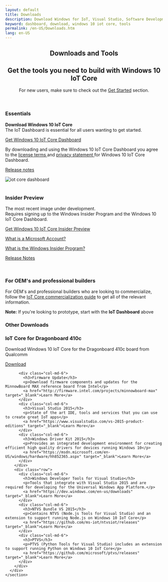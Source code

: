 ```yaml
---
layout: default
title: Downloads
description: Download Windows for IoT, Visual Studio, Software Development Kits or any of the other tools available on this page to get started developing for the Internet of Things today!
keyword: dashboard, download, windows 10 iot core, tools
permalink: /en-US/Downloads.htm
lang: en-US
---
```


<section class="section">
  <header class="page-title-header remove-top-margin">
    <h1 class="page-title">Downloads and Tools</h1>
    <h2 class="page-subtitle">
      Get the tools you need to build with Windows 10 IoT Core
    </h2>
    <p>
      For new users, make sure to check out the <a href="{{site.baseurl}}/{{page.lang}}/GetStarted.htm">Get Started</a> section.
    </p>
  </header>
</section>

<div class="row">
  <div class="col-xs-24">
    <section class="section">
      <div class="section-header">
        <h3 class="section-title">Essentials</h3>
      </div>
      <div class="section-body">
        <div class="col-md-12 col-xs-24" style="padding-right: 0px; padding-left: 0px;">
          <p><strong>Download Windows 10 IoT Core</strong><br/>
          The IoT Dashboard is essential for all users wanting to get started.</p>
          <a class="btn btn-primary" href="http://go.microsoft.com/fwlink/?LinkID=708576"> Get Windows 10 IoT Core Dashboard </a>
          <p><span class="win-color-fg-secondary">By downloading and using the Windows 10 IoT Core Dashboard you agree to the <a href="http://go.microsoft.com/fwlink/?LinkID=703960&amp;clcid=0x4809"> license terms </a> and <a href="http://go.microsoft.com/fwlink/?LinkId=521839"> privacy statement </a> for Windows 10 IoT Core Dashboard.</span></p>
          <p><a href="/content/en-US/Docs/ReleaseNotesRTM.htm"> Release notes </a></p>
        </div>
        <div class="col-md-12 col-xs-24">
          <img alt="iot core dashboard" src="{{site.baseurl}}/Resources/images/IotDashboard/IoTDashboard_WelcomePage.PNG" />
        </div>
      </div>
    </section>
  </div>
</div>
<br />
<div class="row">
  <div class="col-xs-24">
    <section class="section">
      <div class="section-header">
        <h3 class="section-title">Insider Preview</h3>
      </div>
      <div class="section-body">
        <div class="col-md-12 col-xs-24" style="padding-right: 0px; padding-left: 0px;">
          <p>The most recent image under development.<br/>
          Requires signing up to the Windows Insider Program and the Windows 10 IoT Core Dashboard.</p>
          <p><a href="http://go.microsoft.com/fwlink/?LinkId=733603" class="btn btn-primary"> Get Windows 10 IoT Core Insider Preview </a></p>
        </div>
        <div class="col-md-12 col-xs-24">
          <p><a href="http://windows.microsoft.com/en-US/windows-live/sign-in-what-is-microsoft-account">What is a Microsoft Account?</a></p>
          <p><a href="https://insider.windows.com/">What is the Windows Insider Program?</a></p>
          <p><a href="{{site.baseurl}}/{{page.lang}}/Docs/ReleaseNotesInsiderPreview.htm">Release Notes</a></p>
        </div>
      </div>
    </section>
  </div>
</div>
<br />
<div class="row">
  <div class="col-xs-24">
    <section class="section">
      <div class="section-header">
        <h3 class="section-title">For OEM's and professional builders</h3>
      </div>
      <div class="section-body">
        <p>For OEM's and professional builders who are looking to commercialize, follow the <a href="http://go.microsoft.com/fwlink/?LinkId=708649" target="_blank">IoT Core commercialization guide</a> to get all of the relevant information.</p>
        <p><strong>Note:</strong> If you're looking to prototype, start with the <strong>IoT Dashboard</strong> above</p>
      </div>
    </section>
  </div>
</div>
<div class="row">
  <div class="col-xs-24">
    <section class="section">
      <div class="section-header">
        <h3 class="section-title">Other Downloads</h3>
      </div>
      <div class="section-body">
        <div class="row">
          <div class="col-md-6">
            <h3>IoT Core for Dragonboard 410c</h3>
            <p>Download Windows 10 IoT Core for the Dragonboard 410c board from Qualcomm</p>
            <a href="http://go.microsoft.com/fwlink/?LinkId=824154" target="_blank">Download</a>
          </div>

          <div class="col-md-6">
            <h3>Firmware Update</h3>
            <p>Download firmware components and updates for the MinnowBoard MAX reference board from Intel</p>
            <a href="http://firmware.intel.com/projects/minnowboard-max" target="_blank">Learn More</a>
          </div>
          <div class="col-md-6">
            <h3>Visual Studio 2015</h3>
            <p>State of the art IDE, tools and services that you can use to create great IoT apps</p>
            <a href="https://www.visualstudio.com/vs-2015-product-editions" target="_blank">Learn More</a>
          </div>
          <div class="col-md-6">
            <h3>Windows Driver Kit 2015</h3>
            <p>Provides an integrated development environment for creating efficient high quality drivers for devices running Windows 10</p>
            <a href="https://msdn.microsoft.com/en-US/windows/hardware/hh852365.aspx" target="_blank">Learn More</a>
          </div>
        </div>
        <div class="row">
          <div class="col-md-6">
            <h3>Windows Developer Tools for Visual Studio</h3>
            <p>Tools that integrate with Visual Studio 2015 and are required for developing for the Universal Windows App Platform.</p>
            <a href="https://dev.windows.com/en-us/downloads" target="_blank">Learn More</a>
          </div>
          <div class="col-md-6">
            <h3>NTVS Bundle VS 2015</h3>
            <p>Contains NTVS (Node.js Tools for Visual Studio) and an extension to support running Node.js on Windows 10 IoT Core</p>
            <a href="https://github.com/ms-iot/ntvsiot/releases" target="_blank">Learn More</a>
          </div>
          <div class="col-md-6">
            <h3>PTVS</h3>
            <p>PTVS (Python Tools for Visual Studio) includes an extension to support running Python on Windows 10 IoT Core</p>
            <a href="https://github.com/microsoft/ptvs/releases" target="_blank">Learn More</a>
          </div>
        </div>
      </div>
    </section>
  </div>
</div>


